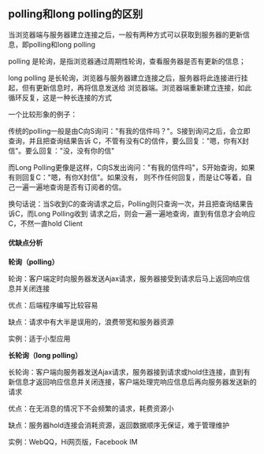 ## polling和long polling的区别

当浏览器端与服务器建立连接之后，一般有两种方式可以获取到服务器的更新信息，即polling和long polling

polling 是轮询，是指浏览器通过周期性轮询，查看服务器是否有更新的信息；

long polling 是长轮询，浏览器与服务器建立连接之后，服务器将此连接进行挂起，但有更新信息时，再将信息发送给 浏览器端。浏览器端重新建立连接，如此循环反复，这是一种长连接的方式

一个比较形象的例子：

传统的polling一般是由C向S询问："有我的信件吗？"。S接到询问之后，会立即查询，并且把查询结果告诉 C，不管有没有C的信件，要么回复："嗯，你有X封信"。要么回复："没，没有你的信"

而Long Polling更像是这样，C向S发出询问："有我的信件吗"，S开始查询，如果有则回复C："嗯，有你X封信"。如果没有， 则不作任何回复，而是让C等着，自己一遍一遍地查询是否有订阅者的信。

换句话说：当S收到C的查询请求之后，Polling则只查询一次，并且把查询结果告诉C，而Long Polling收到 请求之后，则会一遍一遍地查询，直到有信息才会响应C，不然一直hold Client

#### 优缺点分析

**轮询（polling）**

轮询：客户端定时向服务器发送Ajax请求，服务器接受到请求后马上返回响应信息并关闭连接

优点：后端程序编写比较容易

缺点：请求中有大半是误用的，浪费带宽和服务器资源

实例：适于小型应用

**长轮询（long polling）**

长轮询：客户端向服务器发送Ajax请求，服务器接到请求或hold住连接，直到有新信息才返回响应信息并关闭连接，客户端处理完响应信息后再向服务器发送新的请求

优点：在无消息的情况下不会频繁的请求，耗费资源小

缺点：服务器hold连接会消耗资源，返回数据顺序无保证，难于管理维护

实例：WebQQ，Hi网页版，Facebook IM